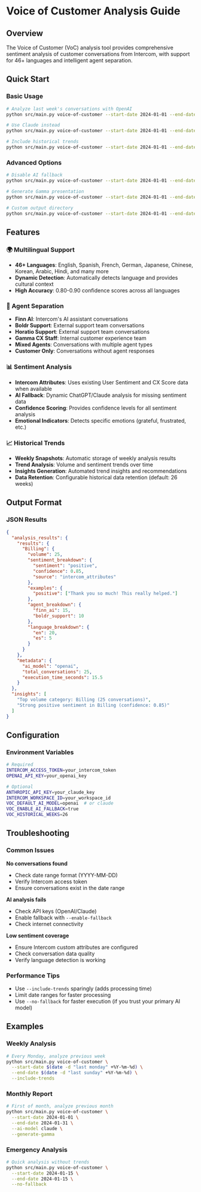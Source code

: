 # Voice of Customer Analysis Guide

## Overview

The Voice of Customer (VoC) analysis tool provides comprehensive sentiment analysis of customer conversations from Intercom, with support for 46+ languages and intelligent agent separation.

## Quick Start

### Basic Usage

```bash
# Analyze last week's conversations with OpenAI
python src/main.py voice-of-customer --start-date 2024-01-01 --end-date 2024-01-07

# Use Claude instead
python src/main.py voice-of-customer --start-date 2024-01-01 --end-date 2024-01-07 --ai-model claude

# Include historical trends
python src/main.py voice-of-customer --start-date 2024-01-01 --end-date 2024-01-07 --include-trends
```

### Advanced Options

```bash
# Disable AI fallback
python src/main.py voice-of-customer --start-date 2024-01-01 --end-date 2024-01-07 --no-fallback

# Generate Gamma presentation
python src/main.py voice-of-customer --start-date 2024-01-01 --end-date 2024-01-07 --generate-gamma

# Custom output directory
python src/main.py voice-of-customer --start-date 2024-01-01 --end-date 2024-01-07 --output-dir /path/to/output
```

## Features

### 🌍 Multilingual Support
- **46+ Languages**: English, Spanish, French, German, Japanese, Chinese, Korean, Arabic, Hindi, and many more
- **Dynamic Detection**: Automatically detects language and provides cultural context
- **High Accuracy**: 0.80-0.90 confidence scores across all languages

### 🤖 Agent Separation
- **Finn AI**: Intercom's AI assistant conversations
- **Boldr Support**: External support team conversations
- **Horatio Support**: External support team conversations  
- **Gamma CX Staff**: Internal customer experience team
- **Mixed Agents**: Conversations with multiple agent types
- **Customer Only**: Conversations without agent responses

### 📊 Sentiment Analysis
- **Intercom Attributes**: Uses existing User Sentiment and CX Score data when available
- **AI Fallback**: Dynamic ChatGPT/Claude analysis for missing sentiment data
- **Confidence Scoring**: Provides confidence levels for all sentiment analysis
- **Emotional Indicators**: Detects specific emotions (grateful, frustrated, etc.)

### 📈 Historical Trends
- **Weekly Snapshots**: Automatic storage of weekly analysis results
- **Trend Analysis**: Volume and sentiment trends over time
- **Insights Generation**: Automated trend insights and recommendations
- **Data Retention**: Configurable historical data retention (default: 26 weeks)

## Output Format

### JSON Results
```json
{
  "analysis_results": {
    "results": {
      "Billing": {
        "volume": 25,
        "sentiment_breakdown": {
          "sentiment": "positive",
          "confidence": 0.85,
          "source": "intercom_attributes"
        },
        "examples": {
          "positive": ["Thank you so much! This really helped."]
        },
        "agent_breakdown": {
          "finn_ai": 15,
          "boldr_support": 10
        },
        "language_breakdown": {
          "en": 20,
          "es": 5
        }
      }
    },
    "metadata": {
      "ai_model": "openai",
      "total_conversations": 25,
      "execution_time_seconds": 15.5
    }
  },
  "insights": [
    "Top volume category: Billing (25 conversations)",
    "Strong positive sentiment in Billing (confidence: 0.85)"
  ]
}
```

## Configuration

### Environment Variables
```bash
# Required
INTERCOM_ACCESS_TOKEN=your_intercom_token
OPENAI_API_KEY=your_openai_key

# Optional
ANTHROPIC_API_KEY=your_claude_key
INTERCOM_WORKSPACE_ID=your_workspace_id
VOC_DEFAULT_AI_MODEL=openai  # or claude
VOC_ENABLE_AI_FALLBACK=true
VOC_HISTORICAL_WEEKS=26
```

## Troubleshooting

### Common Issues

**No conversations found**
- Check date range format (YYYY-MM-DD)
- Verify Intercom access token
- Ensure conversations exist in the date range

**AI analysis fails**
- Check API keys (OpenAI/Claude)
- Enable fallback with `--enable-fallback`
- Check internet connectivity

**Low sentiment coverage**
- Ensure Intercom custom attributes are configured
- Check conversation data quality
- Verify language detection is working

### Performance Tips

- Use `--include-trends` sparingly (adds processing time)
- Limit date ranges for faster processing
- Use `--no-fallback` for faster execution (if you trust your primary AI model)

## Examples

### Weekly Analysis
```bash
# Every Monday, analyze previous week
python src/main.py voice-of-customer \
  --start-date $(date -d "last monday" +%Y-%m-%d) \
  --end-date $(date -d "last sunday" +%Y-%m-%d) \
  --include-trends
```

### Monthly Report
```bash
# First of month, analyze previous month
python src/main.py voice-of-customer \
  --start-date 2024-01-01 \
  --end-date 2024-01-31 \
  --ai-model claude \
  --generate-gamma
```

### Emergency Analysis
```bash
# Quick analysis without trends
python src/main.py voice-of-customer \
  --start-date 2024-01-15 \
  --end-date 2024-01-15 \
  --no-fallback
```
